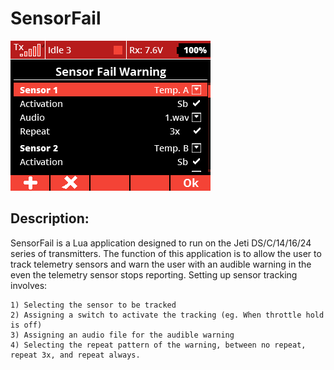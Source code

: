 # SensorFail


![alt text](https://github.com/aziz76/SensorFail/blob/master/SensorFail.png "SensorFail")

Description:
------------

SensorFail is a Lua application designed to run on the Jeti DS/C/14/16/24 series of transmitters. The function of this application is to allow the user to track telemetry sensors and warn the user with an audible warning in the even the telemetry sensor stops reporting. Setting up sensor tracking involves: 

	1) Selecting the sensor to be tracked
	2) Assigning a switch to activate the tracking (eg. When throttle hold is off)
	3) Assigning an audio file for the audible warning
	4) Selecting the repeat pattern of the warning, between no repeat, repeat 3x, and repeat always.

